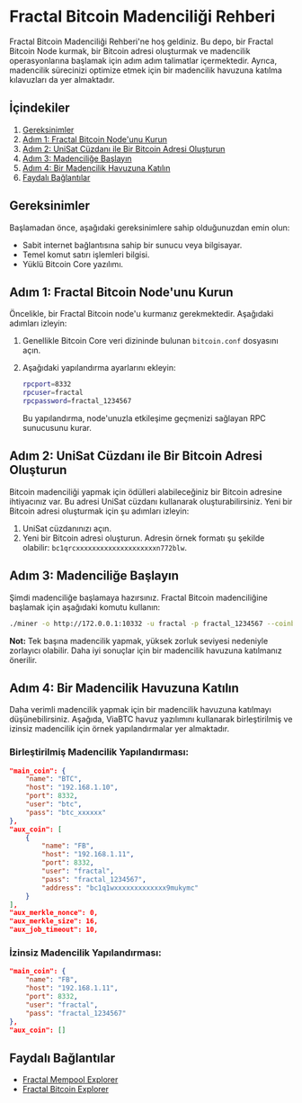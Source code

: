 # Fractal Bitcoin Madenciliği Rehberi

Fractal Bitcoin Madenciliği Rehberi'ne hoş geldiniz. Bu depo, bir Fractal Bitcoin Node kurmak, bir Bitcoin adresi oluşturmak ve madencilik operasyonlarına başlamak için adım adım talimatlar içermektedir. Ayrıca, madencilik sürecinizi optimize etmek için bir madencilik havuzuna katılma kılavuzları da yer almaktadır.

## İçindekiler

1. [Gereksinimler](#gereksinimler)
2. [Adım 1: Fractal Bitcoin Node'unu Kurun](#adım-1-fractal-bitcoin-nodeunu-kurun)
3. [Adım 2: UniSat Cüzdanı ile Bir Bitcoin Adresi Oluşturun](#adım-2-unisat-cüzdanı-ile-bir-bitcoin-adresi-oluşturun)
4. [Adım 3: Madenciliğe Başlayın](#adım-3-madenciliğe-başlayın)
5. [Adım 4: Bir Madencilik Havuzuna Katılın](#adım-4-bir-madencilik-havuzuna-katılın)
6. [Faydalı Bağlantılar](#faydalı-bağlantılar)

## Gereksinimler

Başlamadan önce, aşağıdaki gereksinimlere sahip olduğunuzdan emin olun:

- Sabit internet bağlantısına sahip bir sunucu veya bilgisayar.
- Temel komut satırı işlemleri bilgisi.
- Yüklü Bitcoin Core yazılımı.

## Adım 1: Fractal Bitcoin Node'unu Kurun

Öncelikle, bir Fractal Bitcoin node'u kurmanız gerekmektedir. Aşağıdaki adımları izleyin:

1. Genellikle Bitcoin Core veri dizininde bulunan `bitcoin.conf` dosyasını açın.
2. Aşağıdaki yapılandırma ayarlarını ekleyin:

   ```bash
   rpcport=8332
   rpcuser=fractal
   rpcpassword=fractal_1234567
   ```

   Bu yapılandırma, node'unuzla etkileşime geçmenizi sağlayan RPC sunucusunu kurar.

## Adım 2: UniSat Cüzdanı ile Bir Bitcoin Adresi Oluşturun

Bitcoin madenciliği yapmak için ödülleri alabileceğiniz bir Bitcoin adresine ihtiyacınız var. Bu adresi UniSat cüzdanı kullanarak oluşturabilirsiniz. Yeni bir Bitcoin adresi oluşturmak için şu adımları izleyin:

1. UniSat cüzdanınızı açın.
2. Yeni bir Bitcoin adresi oluşturun. Adresin örnek formatı şu şekilde olabilir: `bc1qrcxxxxxxxxxxxxxxxxxxxxn772blw`.

## Adım 3: Madenciliğe Başlayın

Şimdi madenciliğe başlamaya hazırsınız. Fractal Bitcoin madenciliğine başlamak için aşağıdaki komutu kullanın:

```bash
./miner -o http://172.0.0.1:10332 -u fractal -p fractal_1234567 --coinbase-addr=bc1qrcxxxxxxxxxxxxxxxxxxxxn772blw -a sha256d -t 1 --no-longpoll
```

**Not:** Tek başına madencilik yapmak, yüksek zorluk seviyesi nedeniyle zorlayıcı olabilir. Daha iyi sonuçlar için bir madencilik havuzuna katılmanız önerilir.

## Adım 4: Bir Madencilik Havuzuna Katılın

Daha verimli madencilik yapmak için bir madencilik havuzuna katılmayı düşünebilirsiniz. Aşağıda, ViaBTC havuz yazılımını kullanarak birleştirilmiş ve izinsiz madencilik için örnek yapılandırmalar yer almaktadır.

### Birleştirilmiş Madencilik Yapılandırması:

```json
"main_coin": {
    "name": "BTC",
    "host": "192.168.1.10",
    "port": 8332,
    "user": "btc",
    "pass": "btc_xxxxxx"
},
"aux_coin": [
    {
        "name": "FB",
        "host": "192.168.1.11",
        "port": 8332,
        "user": "fractal",
        "pass": "fractal_1234567",
        "address": "bc1q1wxxxxxxxxxxxxx9mukymc"
    }
],
"aux_merkle_nonce": 0,
"aux_merkle_size": 16,
"aux_job_timeout": 10,
```

### İzinsiz Madencilik Yapılandırması:

```json
"main_coin": {
    "name": "FB",
    "host": "192.168.1.11",
    "port": 8332,
    "user": "fractal",
    "pass": "fractal_1234567"
},
"aux_coin": []
```

## Faydalı Bağlantılar

- [Fractal Mempool Explorer](https://mempool.fractalbitcoin.io/)
- [Fractal Bitcoin Explorer](https://explorer.fractalbitcoin.io/)
